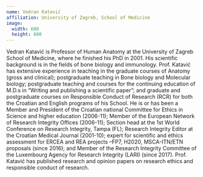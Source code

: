 ```yaml
---
name: Vedran Katavić
affiliation: University of Zagreb, School of Medicine
image:
  width: 600
  height: 600
---
```


Vedran Katavić is Professor of Human Anatomy at the University of Zagreb School of Medicine, where he finished his PhD in 2001. His scientific background is in the fields of bone biology and immunology. Prof. Katavić has extensive experience in teaching in the graduate courses of Anatomy (gross and clinical); postgraduate teaching in Bone biology and Molecular biology; postgraduate teaching and courses for the continuing education of M.D.s in “Writing and publishing a scientific paper”; and graduate and postgraduate courses on Responsible Conduct of Research (RCR) for both the Croatian and English programs of his School. He is or has been a Member and President of the Croatian national Committee for Ethics in Science and higher education (2006-11); Member of the European Network of Research Integrity Offices (2006-11); Section head at the 1st World Conference on Research Integrity, Tampa (FL); Research Integrity Editor at the Croatian Medical Journal (2001-10); expert for scientific and ethics assessment for ERCEA and REA projects –FP7, H2020, MSCA-ITN/ETN proposals (since 2016); and Member of the Research Integrity Committee of the Luxembourg Agency for Research Integrity (LARI) (since 2017). Prof. Katavić has published research and opinion papers on research ethics and responsible conduct of research.
